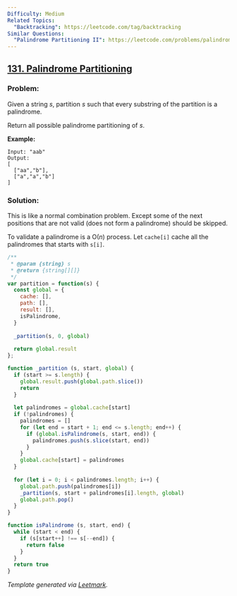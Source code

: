 ```yaml
---
Difficulty: Medium
Related Topics:
  "Backtracking": https://leetcode.com/tag/backtracking
Similar Questions:
  "Palindrome Partitioning II": https://leetcode.com/problems/palindrome-partitioning-ii
---
```


## [131. Palindrome Partitioning](https://leetcode.com/problems/palindrome-partitioning/description/)

### Problem:

Given a string *s*, partition *s* such that every substring of the partition is a palindrome.

Return all possible palindrome partitioning of *s*.

**Example:**

```
Input: "aab"
Output:
[
  ["aa","b"],
  ["a","a","b"]
]

```

### Solution:

This is like a normal combination problem. Except some of the next positions that are not valid (does not form a palindrome) should be skipped.

To validate a palindrome is a O(*n*) process. Let `cache[i]` cache all the palindromes that starts with `s[i]`.

```javascript
/**
 * @param {string} s
 * @return {string[][]}
 */
var partition = function(s) {
  const global = {
    cache: [],
    path: [],
    result: [],
    isPalindrome,
  }
  
  _partition(s, 0, global)
  
  return global.result
};

function _partition (s, start, global) {
  if (start >= s.length) {
    global.result.push(global.path.slice())
    return
  }
  
  let palindromes = global.cache[start]
  if (!palindromes) {
    palindromes = []
    for (let end = start + 1; end <= s.length; end++) {
      if (global.isPalindrome(s, start, end)) {
        palindromes.push(s.slice(start, end))
      }
    }
    global.cache[start] = palindromes
  }
  
  for (let i = 0; i < palindromes.length; i++) {
    global.path.push(palindromes[i])
    _partition(s, start + palindromes[i].length, global)
    global.path.pop()
  }
}

function isPalindrome (s, start, end) {
  while (start < end) {
    if (s[start++] !== s[--end]) {
      return false
    }
  }
  return true
}
```

*Template generated via [Leetmark](https://github.com/crimx/crx-leetmark).*

